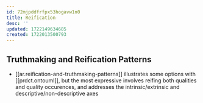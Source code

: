 ```yaml
---
id: 72mjpddfrfpx53hogavw1n0
title: Reification
desc: ''
updated: 1722149634685
created: 1722013500793
---
```


## Truthmaking and Reification Patterns

- [[ar.reification-and-truthmaking-patterns]] illustrates some options with [[prdct.ontouml]], but the most expressive involves reifing both qualities and quality occurences, and addresses the intrinsic/extrinsic and descriptive/non-descriptive axes

